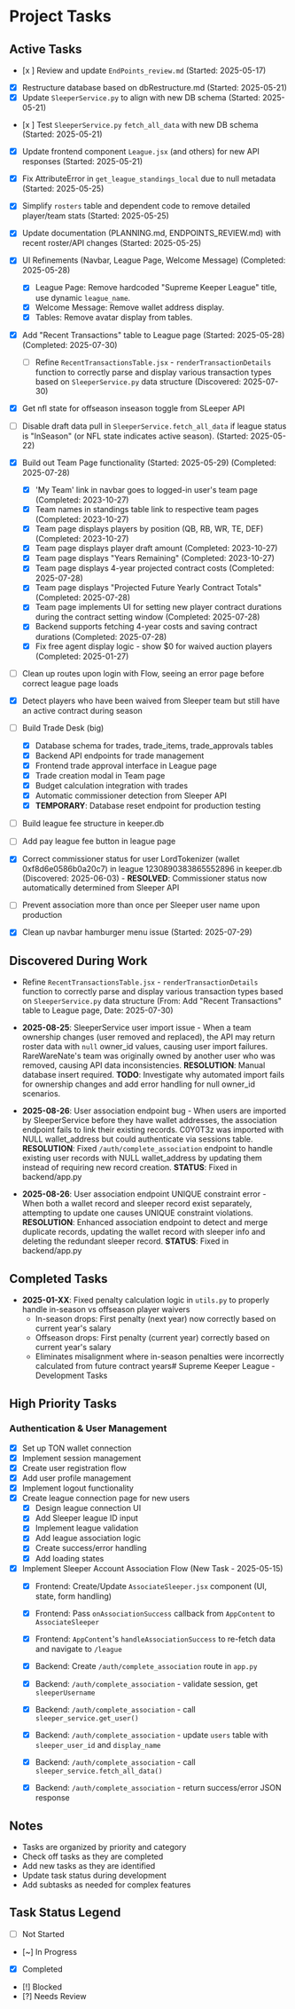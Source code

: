 # Project Tasks

## Active Tasks

- [x ] Review and update `EndPoints_review.md` (Started: 2025-05-17)
- [x] Restructure database based on dbRestructure.md (Started: 2025-05-21)
- [x] Update `SleeperService.py` to align with new DB schema (Started: 2025-05-21)
- [x ] Test `SleeperService.py` `fetch_all_data` with new DB schema (Started: 2025-05-21)
- [x] Update frontend component `League.jsx` (and others) for new API responses (Started: 2025-05-21)
- [x] Fix AttributeError in `get_league_standings_local` due to null metadata (Started: 2025-05-25)
- [x] Simplify `rosters` table and dependent code to remove detailed player/team stats (Started: 2025-05-25)
- [x] Update documentation (PLANNING.md, ENDPOINTS_REVIEW.md) with recent roster/API changes (Started: 2025-05-25)
- [x] UI Refinements (Navbar, League Page, Welcome Message) (Completed: 2025-05-28)
  - [x] League Page: Remove hardcoded "Supreme Keeper League" title, use dynamic `league_name`.
  - [x] Welcome Message: Remove wallet address display.
  - [x] Tables: Remove avatar display from tables.

- [x] Add "Recent Transactions" table to League page (Started: 2025-05-28) (Completed: 2025-07-30)
  - [ ] Refine `RecentTransactionsTable.jsx` - `renderTransactionDetails` function to correctly parse and display various transaction types based on `SleeperService.py` data structure (Discovered: 2025-07-30)
- [x] Get nfl state for offseason inseason toggle from SLeeper API
- [ ] Disable draft data pull in `SleeperService.fetch_all_data` if league status is "InSeason" (or NFL state indicates active season). (Started: 2025-05-22)
- [x] Build out Team Page functionality (Started: 2025-05-29) (Completed: 2025-07-28)
  - [x] 'My Team' link in navbar goes to logged-in user's team page (Completed: 2023-10-27)
  - [x] Team names in standings table link to respective team pages (Completed: 2023-10-27)
  - [x] Team page displays players by position (QB, RB, WR, TE, DEF) (Completed: 2023-10-27)
  - [x] Team page displays player draft amount (Completed: 2023-10-27)
  - [x] Team page displays "Years Remaining" (Completed: 2023-10-27)
  - [x] Team page displays 4-year projected contract costs (Completed: 2025-07-28)
  - [x] Team page displays "Projected Future Yearly Contract Totals" (Completed: 2025-07-28)
  - [x] Team page implements UI for setting new player contract durations during the contract setting window (Completed: 2025-07-28)
  - [x] Backend supports fetching 4-year costs and saving contract durations (Completed: 2025-07-28)
  - [x] Fix free agent display logic - show $0 for waived auction players (Completed: 2025-01-27)
- [ ] Clean up routes upon login with Flow, seeing an error page before correct league page loads
- [x] Detect players who have been waived from Sleeper team but still have an active contract during season
- [ ] Build Trade Desk (big)
  - [x] Database schema for trades, trade_items, trade_approvals tables
  - [x] Backend API endpoints for trade management
  - [x] Frontend trade approval interface in League page
  - [x] Trade creation modal in Team page
  - [x] Budget calculation integration with trades
  - [x] Automatic commissioner detection from Sleeper API
  - [x] **TEMPORARY**: Database reset endpoint for production testing
- [ ] Build league fee structure in keeper.db
- [ ] Add pay league fee button in league page
- [x] Correct commissioner status for user LordTokenizer (wallet 0xf8d6e0586b0a20c7) in league 1230890383865552896 in keeper.db (Discovered: 2025-06-03) - **RESOLVED**: Commissioner status now automatically determined from Sleeper API
- [ ] Prevent association more than once per Sleeper user name upon production

- [x] Clean up navbar hamburger menu issue (Started: 2025-07-29)

## Discovered During Work
- Refine `RecentTransactionsTable.jsx` - `renderTransactionDetails` function to correctly parse and display various transaction types based on `SleeperService.py` data structure (From: Add "Recent Transactions" table to League page, Date: 2025-07-30)
- **2025-08-25**: SleeperService user import issue - When a team ownership changes (user removed and replaced), the API may return roster data with `null` owner_id values, causing user import failures. RareWareNate's team was originally owned by another user who was removed, causing API data inconsistencies. **RESOLUTION**: Manual database insert required. **TODO**: Investigate why automated import fails for ownership changes and add error handling for null owner_id scenarios.

- **2025-08-26**: User association endpoint bug - When users are imported by SleeperService before they have wallet addresses, the association endpoint fails to link their existing records. C0Y0T3z was imported with NULL wallet_address but could authenticate via sessions table. **RESOLUTION**: Fixed `/auth/complete_association` endpoint to handle existing user records with NULL wallet_address by updating them instead of requiring new record creation. **STATUS**: Fixed in backend/app.py

- **2025-08-26**: User association endpoint UNIQUE constraint error - When both a wallet record and sleeper record exist separately, attempting to update one causes UNIQUE constraint violations. **RESOLUTION**: Enhanced association endpoint to detect and merge duplicate records, updating the wallet record with sleeper info and deleting the redundant sleeper record. **STATUS**: Fixed in backend/app.py

## Completed Tasks

- **2025-01-XX**: Fixed penalty calculation logic in `utils.py` to properly handle in-season vs offseason player waivers
  - In-season drops: First penalty (next year) now correctly based on current year's salary
  - Offseason drops: First penalty (current year) correctly based on current year's salary
  - Eliminates misalignment where in-season penalties were incorrectly calculated from future contract years# Supreme Keeper League - Development Tasks

## High Priority Tasks

### Authentication & User Management
- [x] Set up TON wallet connection
- [x] Implement session management
- [x] Create user registration flow
- [x] Add user profile management
- [x] Implement logout functionality
- [x] Create league connection page for new users
  - [x] Design league connection UI
  - [x] Add Sleeper league ID input
  - [x] Implement league validation
  - [x] Add league association logic
  - [x] Create success/error handling
  - [x] Add loading states
- [x] Implement Sleeper Account Association Flow (New Task - 2025-05-15)
  - [x] Frontend: Create/Update `AssociateSleeper.jsx` component (UI, state, form handling)
  - [x] Frontend: Pass `onAssociationSuccess` callback from `AppContent` to `AssociateSleeper`
  - [x] Frontend: `AppContent`'s `handleAssociationSuccess` to re-fetch data and navigate to `/league`
  - [x] Backend: Create `/auth/complete_association` route in `app.py`
  - [x] Backend: `/auth/complete_association` - validate session, get `sleeperUsername`
  - [x] Backend: `/auth/complete_association` - call `sleeper_service.get_user()`
  - [x] Backend: `/auth/complete_association` - update `users` table with `sleeper_user_id` and `display_name`
  - [x] Backend: `/auth/complete_association` - call `sleeper_service.fetch_all_data()`
  - [x] Backend: `/auth/complete_association` - return success/error JSON response


## Notes
- Tasks are organized by priority and category
- Check off tasks as they are completed
- Add new tasks as they are identified
- Update task status during development
- Add subtasks as needed for complex features

## Task Status Legend
- [ ] Not Started
- [~] In Progress
- [x] Completed
- [!] Blocked
- [?] Needs Review 